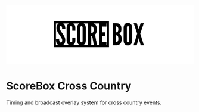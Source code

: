 ![ScoreBox Logo](assets/scorebox_logo_readme.png)
# ScoreBox Cross Country
Timing and broadcast overlay system for cross country events.
